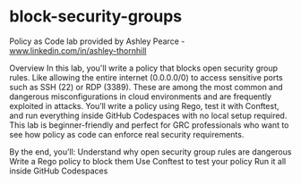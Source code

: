 # block-security-groups

Policy as Code lab provided by Ashley Pearce - www.linkedin.com/in/ashley-thornhill

Overview
In this lab, you'll write a policy that blocks open security group rules. Like allowing the entire internet (0.0.0.0/0) to access sensitive ports such as SSH (22) or RDP (3389). These are among the most common and dangerous misconfigurations in cloud environments and are frequently exploited in attacks. You’ll write a policy using Rego, test it with Conftest, and run everything inside GitHub Codespaces with no local setup required. This lab is beginner-friendly and perfect for GRC professionals who want to see how policy as code can enforce real security requirements.

By the end, you’ll:
Understand why open security group rules are dangerous
Write a Rego policy to block them
Use Conftest to test your policy
Run it all inside GitHub Codespaces

